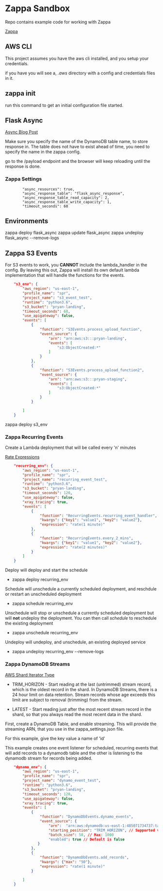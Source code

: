 # Zappa Sandbox

Repo contains example code for working with Zappa

[Zappa](https://github.com/Miserlou/Zappa)


## AWS CLI

This project assumes you have the aws cli installed, and you setup your credentials.

if you have you will see a, *.aws* directory with a config and credentials files in it.

## zappa init

run this command to get an initial configuration file started.

## Flask Async

[Async Blog Post](https://blog.zappa.io/posts/capture-asynchronous-task-results)

Make sure you specify the name of the DynamoDB table name, to store response in.  The table does not have to exist ahead of time, you need to specify the name in the zappa config.

go to the /payload endpoint and the browser will keep reloading until the response is done.

### Zappa Settings
```
        "async_resources": true,
        "async_response_table": "flask_async_response",
        "async_response_table_read_capacity": 2,
        "async_response_table_write_capacity": 1,
        "timeout_seconds": 60

```

## Environments

zappa deploy flask_async
zappa update flask_async
zappa undeploy flask_async --remove-logs

## Zappa S3 Events

For S3 events to work, you **CANNOT** include the lambda_handler in the config.  By leaving this out, Zappa will install its own default lambda implementation that will handle the functions for the events.



```json
    "s3_env": {
        "aws_region": "us-east-1",
        "profile_name": "spr",
        "project_name": "s3_event_test",
        "runtime": "python3.6",
        "s3_bucket": "pryan-landing",
        "timeout_seconds": 60,
        "use_apigateway": false,
        "events": [
            {
                "function": "S3Events.process_upload_function",
                "event_source": {
                    "arn": "arn:aws:s3:::pryan-landing",
                    "events": [
                        "s3:ObjectCreated:*"
                    ]
                }
            },
            {
                "function": "S3Events.process_upload_function2",
                "event_source": {
                    "arn": "arn:aws:s3:::pryan-staging",
                    "events": [
                        "s3:ObjectCreated:*"
                    ]
                }
            }

        ]
    }

```

zappa deploy s3_env

### Zappa Recurring Events

Create a Lambda deployment that will be called every 'n' minutes

[Rate Expressions](https://docs.aws.amazon.com/AmazonCloudWatch/latest/events/ScheduledEvents.html#RateExpressions)

```json
    "recurring_env": {
        "aws_region": "us-east-1",
        "profile_name": "spr",
        "project_name": "recurring_event_test",
        "runtime": "python3.6",
        "s3_bucket": "pryan-landing",
        "timeout_seconds": 120,
        "use_apigateway": false,
        "xray_tracing": true,
        "events": [
            {
                "function": "RecurringEvents.recurring_event_handler",
                "kwargs": {"key1": "value1", "key2": "value2"},
                "expression": "rate(1 minute)"
            },
            {
                "function": "RecurringEvents.every_2_mins",
                "kwargs": {"key1": "value1", "key2": "value2"},
                "expression": "rate(2 minutes)"
            }
        ]
    }

```

Deploy will deploy and start the schedule
* zappa deploy recurring_env

Schedule will unschedule a currently scheduled deployment, and reschdule or restart an unscheduled deployment
* zappa schedule recurring_env

Unschedule will stop or unschedule a currently scheduled deployment but will **not** undeploy the deployment.  You can then call *schedule* to reschedule the existing deployment
* zappa unschedule recurring_env

Undeploy will undeploy, and unschedule, an existing deployed service
* zappa undeploy recurring_env --remove-logs

### Zappa DynamoDB Streams

[AWS Shard Iterator Type](https://docs.aws.amazon.com/amazondynamodb/latest/APIReference/API_streams_GetShardIterator.html#API_streams_GetShardIterator_RequestSyntax)

* TRIM_HORIZON - Start reading at the last (untrimmed) stream record, which is the oldest record in the shard. In DynamoDB Streams, there is a 24 hour limit on data retention. Stream records whose age exceeds this limit are subject to removal (trimming) from the stream.

* LATEST - Start reading just after the most recent stream record in the shard, so that you always read the most recent data in the shard.


First, create a DynamoDB Table, and enable streaming.  This will provide the streaming ARN, that you use in the zappa_settings.json file.

For this example, give the key value a name of 'id'

This example creates one event listener for scheduled, recurring events that will add records to a dynamodb table and the other is listening to the dynamodb stream for records being added.

```json
    "dynamo_env": {
        "aws_region": "us-east-1",
        "profile_name": "spr",
        "project_name": "dynamo_event_test",
        "runtime": "python3.6",
        "s3_bucket": "pryan-landing",
        "timeout_seconds": 120,
        "use_apigateway": false,
        "xray_tracing": true,
        "events": [
            {
                "function": "DynamoDbEvents.dynamo_events",
                "event_source": {
                    "arn":  "arn:aws:dynamodb:us-east-1:485071734737:table/zappa_stream_table/stream/2018-09-10T03:11:38.835",
                    "starting_position": "TRIM_HORIZON", // Supported values: TRIM_HORIZON, LATEST
                    "batch_size": 50, // Max: 1000
                    "enabled": true // Default is false
               }
            },
            {
                "function": "DynamoDbEvents.add_records",
                "kwargs": {"max": "50"},
                "expression": "rate(1 minute)"
            }

        ]
    }

```
